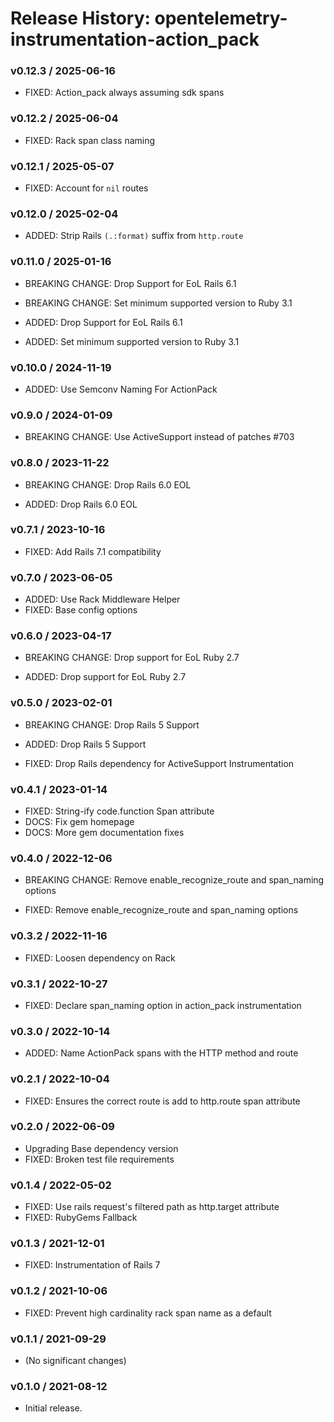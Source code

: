 # Release History: opentelemetry-instrumentation-action_pack

### v0.12.3 / 2025-06-16

* FIXED: Action_pack always assuming sdk spans

### v0.12.2 / 2025-06-04

* FIXED: Rack span class naming

### v0.12.1 / 2025-05-07

* FIXED: Account for `nil` routes

### v0.12.0 / 2025-02-04

* ADDED: Strip Rails `(.:format)` suffix from `http.route`

### v0.11.0 / 2025-01-16

* BREAKING CHANGE: Drop Support for EoL Rails 6.1
* BREAKING CHANGE: Set minimum supported version to Ruby 3.1

* ADDED: Drop Support for EoL Rails 6.1
* ADDED: Set minimum supported version to Ruby 3.1

### v0.10.0 / 2024-11-19

* ADDED: Use Semconv Naming For ActionPack

### v0.9.0 / 2024-01-09

* BREAKING CHANGE: Use ActiveSupport instead of patches #703 

### v0.8.0 / 2023-11-22

* BREAKING CHANGE: Drop Rails 6.0 EOL

* ADDED: Drop Rails 6.0 EOL

### v0.7.1 / 2023-10-16

* FIXED: Add Rails 7.1 compatibility

### v0.7.0 / 2023-06-05

* ADDED: Use Rack Middleware Helper
* FIXED: Base config options 

### v0.6.0 / 2023-04-17

* BREAKING CHANGE: Drop support for EoL Ruby 2.7

* ADDED: Drop support for EoL Ruby 2.7 

### v0.5.0 / 2023-02-01

* BREAKING CHANGE: Drop Rails 5 Support 

* ADDED: Drop Rails 5 Support 
* FIXED: Drop Rails dependency for ActiveSupport Instrumentation 

### v0.4.1 / 2023-01-14

* FIXED: String-ify code.function Span attribute
* DOCS: Fix gem homepage 
* DOCS: More gem documentation fixes 

### v0.4.0 / 2022-12-06

* BREAKING CHANGE: Remove enable_recognize_route and span_naming options 

* FIXED: Remove enable_recognize_route and span_naming options 

### v0.3.2 / 2022-11-16

* FIXED: Loosen dependency on Rack

### v0.3.1 / 2022-10-27

* FIXED: Declare span_naming option in action_pack instrumentation

### v0.3.0 / 2022-10-14

* ADDED: Name ActionPack spans with the HTTP method and route 

### v0.2.1 / 2022-10-04

* FIXED: Ensures the correct route is add to http.route span attribute 

### v0.2.0 / 2022-06-09

* Upgrading Base dependency version
* FIXED: Broken test file requirements 

### v0.1.4 / 2022-05-02

* FIXED: Use rails request's filtered path as http.target attribute 
* FIXED: RubyGems Fallback 

### v0.1.3 / 2021-12-01

* FIXED: Instrumentation of Rails 7 

### v0.1.2 / 2021-10-06

* FIXED: Prevent high cardinality rack span name as a default 

### v0.1.1 / 2021-09-29

* (No significant changes)

### v0.1.0 / 2021-08-12

* Initial release.
